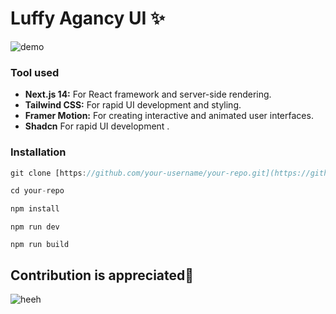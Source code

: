  # Luffy Agancy UI ✨

![demo](https://utfs.io/f/6cc0eaa0-9786-4553-9082-9dddbc548136-oadyu2.vercel.app.png)

### Tool used 
* **Next.js 14:** For React framework and server-side rendering.
* **Tailwind CSS:** For rapid UI development and styling.
* **Framer Motion:** For creating interactive and animated user interfaces.
* **Shadcn** For rapid UI development .

### Installation
```javascript
git clone [https://github.com/your-username/your-repo.git](https://github.com/your-username/your-repo.git)

cd your-repo

npm install
```

```
npm run dev
```

```
npm run build
```

## Contribution is appreciated💖
![heeh](https://utfs.io/f/15d57137-6671-49ad-860a-b50bd75c313d-ibcluw.jfif)
